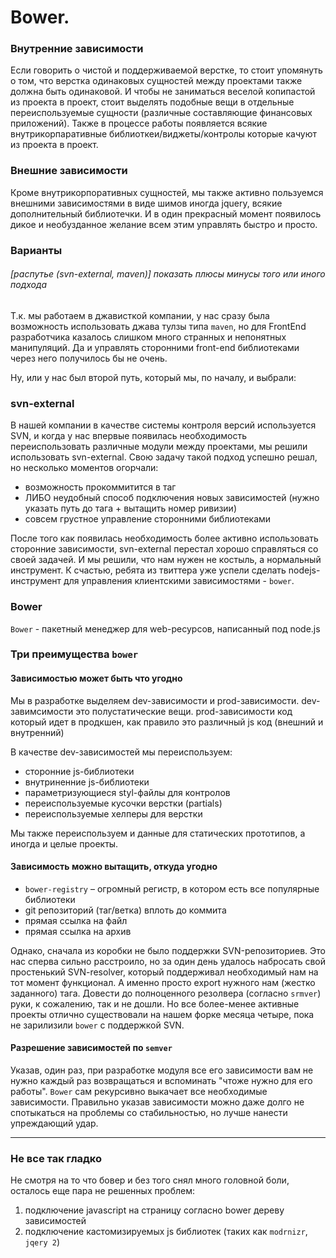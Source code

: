 Bower.
========


### Внутренние зависимости

Если говорить о чистой и поддерживаемой верстке, то стоит упомянуть о том, что верстка одинаковых сущностей между проектами также должна быть одинаковой. И чтобы не заниматься веселой копипастой из проекта в проект, стоит выделять подобные вещи в отдельные переиспользуемые сущности (различные составляющие финансовых приложений).
Также в процессе работы появляется всякие внутрикорпаративные библиоткеи/виджеты/контролы которые качуют из проекта в проект.


### Внешние зависимости

Кроме внутрикорпоративных сущностей, мы также активно пользуемся внешними зависимостями в виде шимов иногда jquery, всякие дополнительный библиотечки. И в один прекрасный момент появилось дикое и необузданное желание всем этим управлять быстро и просто.

### Варианты
###### [распутье (svn-external, maven)] *показать плюсы минусы того или иного подхода*

Т.к. мы работаем в джависткой компании, у нас сразу была возможность использовать джава тулзы типа `maven`, но для FrontEnd разработчика казалось слишком много странных и непонятных манипуляций. Да и управлять сторонними front-end библиотеками через него получилось бы не очень.

Ну, или у нас был второй путь, который мы, по началу, и выбрали:

### svn-external
В нашей компании в качестве системы контроля версий используется SVN, и когда у нас впервые появилась необходимость переиспользовать различные модули между проектами, мы  решили использовать svn-external. Свою задачу такой подход успешно решал, но несколько моментов огорчали:
* возможность прокоммитится в таг
* ЛИБО неудобный способ подключения новых зависимостей (нужно указать путь до тага + вытащить номер ривизии)
* совсем грустное управление сторонними библиотеками
 
После того как появилась необходимость более активно использовать сторонние зависимости, svn-external перестал хорошо справляться со своей задачей. И мы решили, что нам нужен не костыль, а нормальный инструмент. К счастью, ребята из твиттера уже успели сделать nodejs-инструмент для управления клиентскими зависимостями - `bower`.
 
### Bower

`Bower` - пакетный менеджер для web-ресурсов, написанный под node.js

### Три преимущества `bower`

#### Зависимостью может быть что угодно
Мы в разработке выделяем dev-зависимости и prod-зависимости.
dev-завимсимости это полустатические вещи.
prod-зависимости код который идет в продкшен, как правило это различный js код (внешний и внутренний)

В качестве dev-зависимостей мы переиспользуем:
* сторонние js-библиотеки
* внутриненние js-библиотеки
* параметризующиеся styl-файлы для контролов
* переиспользуемые кусочки верстки (partials)
* переиспользуемые хелперы для верстки

Мы также переиспользуем и данные для статических прототипов, а иногда и целые проекты.

#### Зависимость можно вытащить, откуда угодно
* `bower-registry` – огромный регистр, в котором есть все популярные библиотеки
* git репозиторий (таг/ветка) вплоть до коммита
* прямая ссылка на файл
* прямая ссылка на архив


Однако, сначала из коробки не было поддержки SVN-репозиториев. Это нас сперва сильно расстроило, но за один день удалось набросать свой простенький SVN-resolver, который поддерживал необходимый нам на тот момент функционал. А именно просто export нужного нам (жестко заданного) тага. Довести до полноценного резолвера (согласно `srmver`) руки, к сожалению, так и не дошли. Но все более-менее активные проекты отлично существовали на нашем форке месяца четыре, пока не зарилизили `bower` c поддержкой SVN.

#### Разрешение зависимостей по `semver`

Указав, один раз, при разработке модуля все его зависимости вам не нужно каждый раз возвращаться и вспоминать "чтоже нужно для его работы". `Bower` сам рекурсивно выкачает все необходимые зависимости. Правильно указав зависимости можно даже долго не спотыкаться на проблемы со стабильностью, но лучше нанести упреждающий удар.


*******************
### Не все так гладко
Не смотря на то что бовер и без того снял много головной боли, осталось еще пара не решенных проблем:

1. подключение javascript на страницу согласно bower дереву зависимостей
2. подключение кастомизируемых js библиотек (таких как `modrnizr`, `jqery 2`)
